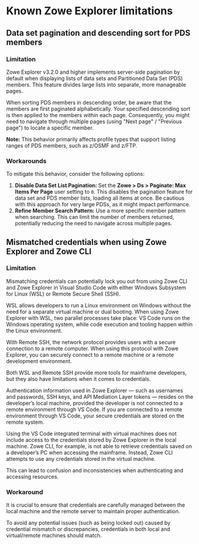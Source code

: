 # Known Zowe Explorer limitations

## Data set pagination and descending sort for PDS members

### Limitation

Zowe Explorer v3.2.0 and higher implements server-side pagination by default when displaying lists of data sets and Partitioned Data Set (PDS) members. This feature divides large lists into separate, more manageable pages.

When sorting PDS members in descending order, be aware that the members are first paginated alphabetically. Your specified descending sort is then applied to the members *within* each page. Consequently, you might need to navigate through multiple pages (using "Next page" / "Previous page") to locate a specific member.

**Note:** This behavior primarily affects profile types that support listing ranges of PDS members, such as z/OSMF and z/FTP.

### Workarounds

To mitigate this behavior, consider the following options:

1.  **Disable Data Set List Pagination:**
    Set the **Zowe > Ds > Paginate: Max Items Per Page** user setting to `0`. This disables the pagination feature for data set and PDS member lists, loading all items at once. Be cautious with this approach for very large PDSs, as it might impact performance.
2.  **Refine Member Search Pattern:**
    Use a more specific member pattern when searching. This can limit the number of members returned, potentially reducing the need to navigate across multiple pages.

## Mismatched credentials when using Zowe Explorer and Zowe CLI

### Limitation

Mismatching credentials can potentially lock you out from using Zowe CLI and Zowe Explorer in Visual Studio Code with either Windows Subsystem for Linux (WSL) or Remote Secure Shell (SSH).

WSL allows developers to run a Linux environment on Windows without the need for a separate virtual machine or dual booting. When using Zowe Explorer with WSL, two parallel processes take place: VS Code runs on the Windows operating system, while code execution and tooling happen within the Linux environment.

With Remote SSH, the network protocol provides users with a secure connection to a remote computer. When using this protocol with Zowe Explorer, you can securely connect to a remote machine or a remote development environment.

Both WSL and Remote SSH provide more tools for mainframe developers, but they also have limitations when it comes to credentials.

Authentication information used in Zowe Explorer &mdash; such as usernames and passwords, SSH keys, and API Mediation Layer tokens &mdash; resides on the developer’s local machine, provided the developer is not connected to a remote environment through VS Code. If you are connected to a remote environment through VS Code, your secure credentials are stored on the remote system.

Using the VS Code integrated terminal with virtual machines does not include access to the credentials stored by Zowe Explorer in the local machine. Zowe CLI, for example, is not able to retrieve credentials saved on a developer’s PC when accessing the mainframe. Instead, Zowe CLI attempts to use any credentials stored in the virtual machine.

This can lead to confusion and inconsistencies when authenticating and accessing resources.

### Workaround

It is crucial to ensure that credentials are carefully managed between the local machine and the remote server to maintain proper authentication.

To avoid any potential issues (such as being locked out) caused by credential mismatch or discrepancies, credentials in both local and virtual/remote machines should match.
